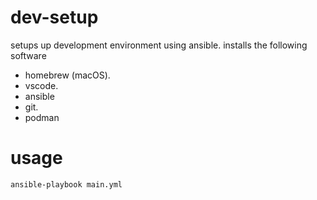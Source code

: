 # dev-setup
setups up development environment using ansible. installs the following software
- homebrew (macOS). 
- vscode. 
- ansible  
- git. 
- podman  

# usage 

```
ansible-playbook main.yml 
